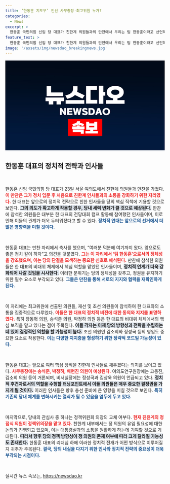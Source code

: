 ```yaml
---
title: ‘한동훈 지도부’ 인선 사무총장·최고위원 누가?
categories:
  - News
excerpt: >
  한동훈 국민의힘 신임 당 대표가 친한계 의원들과의 만찬에서 우리는 팀 한동훈이라고 선언하며 세력화를 예고했다. 핵심 직책 인선에 관심이 집중되어 있으며, 향후 당의 방향을 좌우할 이 인사들은 누구인지, 그 배후에 숨겨진 이야기들에 주목해보자!
feature_text: >
  한동훈 국민의힘 신임 당 대표가 친한계 의원들과의 만찬에서 우리는 팀 한동훈이라고 선언하며 세력화를 예고했다. 핵심 직책 인선에 관심이 집중되어 있으며, 향후 당의 방향을 좌우할 이 인사들은 누구인지, 그 배후에 숨겨진 이야기들에 주목해보자!
image: '/assets/img/newsdao_breakingnews.jpg'
---
```


<p><img src="/assets/img/newsdao_breakingnews.jpg" alt="pcversion 속보" /></p>

<h2 data-ke-size="size26">한동훈 대표의 정치적 전략과 인사들</h2>

<p data-ke-size="size16">&nbsp;</p>

<p>한동훈 신임 국민의힘 당 대표가 23일 서울 여의도에서 친한계 의원들과 만찬을 가졌다. <b><span style="color: #ee2323;">이 만찬은 그가 정치 입문 후 처음으로 친한계 인사들과의 소통을 강화하기 위한 자리였다.</span></b> 한 대표는 앞으로의 정치적 전략으로 친한 인사들을 당의 핵심 직책에 기용할 것으로 보인다. <b><span style="background-color: #21538527;">그의 의도가 확고하게 작용할 경우, 당내 세력 변화가 클 것으로 예상된다.</span></b> 만찬에 참석한 의원들은 대부분 한 대표의 전당대회 캠프 활동에 참여했던 인사들이며, 이로 인해 이들의 관계가 더욱 두터워졌다고 할 수 있다. <b><span style="color: #1a5490;">정치적 연대는 앞으로의 선거에서 더 많은 영향력을 미칠 것이다.</span></b></p>

<p data-ke-size="size16">&nbsp;</p>

<p>한동훈 대표는 만찬 자리에서 축사를 했으며, “여러분 덕분에 여기까지 왔다. 앞으로도 좋은 정치 같이 하자”고 의견을 덧붙였다. <b><span style="color: #ee2323;">그는 이 자리에서 ‘팀 한동훈’으로서의 정체성을 강조했으며, 이는 당의 단결을 모색하는 중요한 신호로 해석된다.</span></b> 만찬에 참석한 의원들은 한 대표의 비대위 체제에서 핵심 역할을 맡았던 인사들이며, <b><span style="background-color: #21538527;">정치적 연계가 더욱 강화되어 나갈 것임을 시사한다.</span></b> 이러한 분위기는 당의 정체성을 갖추고, 정권을 유지하기 위한 필수 요소로 부각되고 있다. <b><span style="color: #1a5490;"> 그들은 만찬을 통해 서로의 지지와 협력을 재확인하게 된다.</span></b></p>

<p data-ke-size="size16">&nbsp;</p>

<p>이 자리에는 최고위원에 선출된 의원들, 재선 및 초선 의원들이 참석하여 한 대표와의 소통을 집중적으로 다루었다. <b><span style="color: #ee2323;">이들은 한 대표의 정치적 비전에 대한 동의와 지지를 표명하였다.</span></b> 특히 장동혁 의원, 송석준 의원, 박정하 의원 등은 한 대표의 비대위 체제에서의 핵심 보직을 맡고 있다는 점이 주목된다. <b><span style="background-color: #21538527;">이들 각자는 이제 당의 방향성과 전략을 수립하는 데 있어 결정적인 역할을 할 가능성이 높다.</span></b> 초선 의원인 김소희와 정성국 등의 영입도 중요한 요소로 작용한다. <b><span style="color: #1a5490;">이는 다양한 지지층을 형성하기 위한 정략적 코드일 가능성이 있다.</span></b></p>

<p data-ke-size="size16">&nbsp;</p>

<p>한동훈 대표는 앞으로 여러 핵심 당직을 친한계 인사들로 채우겠다는 의지를 보이고 있다. <b><span style="color: #ee2323;">사무총장에는 송석준, 박정하, 배현진 의원이 예상된다.</span></b> 여의도연구원장에는 고동진, 김소희 의원 등이 거론되며, 비서실장에는 정성국과 김상욱 의원이 언급되고 있다. <b><span style="background-color: #21538527;">정치적 후견자로서의 역할을 수행할 터닝포인트에서 이들 의원들은 매우 중요한 결정권을 가지게 될 것이다.</span></b> 이러한 인사들은 향후 총선 준비에 큰 영향을 미칠 것으로 보인다. <b><span style="color: #1a5490;">특히 기존의 당내 체계를 변화시키는 열쇠가 될 수 있음을 염두에 두고 있다.</span></b></p>

<p data-ke-size="size16">&nbsp;</p>

<p>마지막으로, 당내의 관심사 중 하나는 정책위원회 의장의 교체 여부다. <b><span style="color: #ee2323;">현재 친윤계의 정점식 의원이 정책위의장을 맡고 있다.</span></b> 친한계 내부에서는 정 의원의 유임 필요성에 대한 논의가 진행되고 있으며, 이는 대통령실과의 소통을 원활하게 하는데 기여할 것으로 기대된다. <b><span style="background-color: #21538527;">따라서 향후 당의 정책 방향성이 정 의원의 존재 여부에 따라 크게 달라질 가능성도 존재한다.</span></b> 한동훈 대표의 리더십 하에 이러한 정치적 전개가 어떤 방식으로 이루어질지 귀추가 주목된다. <b><span style="color: #1a5490;">결국, 당의 내실을 다지기 위한 인사와 정치적 전략의 중요성이 더욱 부각되는 시점이다.</span></b></p>

<p data-ke-size="size16">&nbsp;</p>
실시간 뉴스 속보는, <a href="https://newsdao.kr" rel="dofollow">https://newsdao.kr</a>



